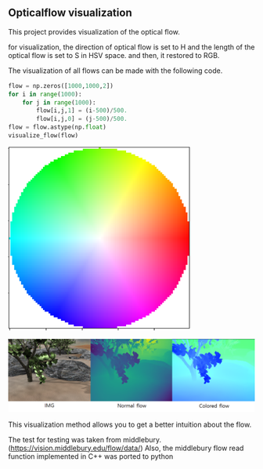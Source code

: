 ## Opticalflow visualization

This project provides visualization of the optical flow. 

for visualization, the direction of optical flow is set to H and the length of the optical flow is set to S in HSV space. and then, it restored to RGB. 

The visualization of all flows can be made with the following code.

```python
flow = np.zeros([1000,1000,2])
for i in range(1000):
    for j in range(1000):
        flow[i,j,1] = (i-500)/500.
        flow[i,j,0] = (j-500)/500.
flow = flow.astype(np.float)
visualize_flow(flow)
```

![image-20210314203436950](img_src/image-20210314203436950.png)



![image-20210314205435742](img_src/image-20210314205435742.png)

This visualization method allows you to get a better intuition about the flow.

The test for testing was taken from middlebury. (https://vision.middlebury.edu/flow/data/)
Also, the middlebury flow read function implemented in C++ was ported to python

